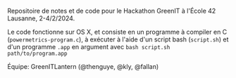 Repositoire de notes et de code pour le Hackathon GreenIT à l'École 42 Lausanne, 2-4/2/2024.

Le code fonctionne sur OS X, et consiste en un programme à compiler en C (`powermetrics-program.c`), à exécuter à l'aide d'un script bash (`script.sh`) et d'un programme `.app` en argument avec `bash script.sh path/to/program.app`

Équipe: GreenITLantern (@thenguye, @kly, @fallan)
